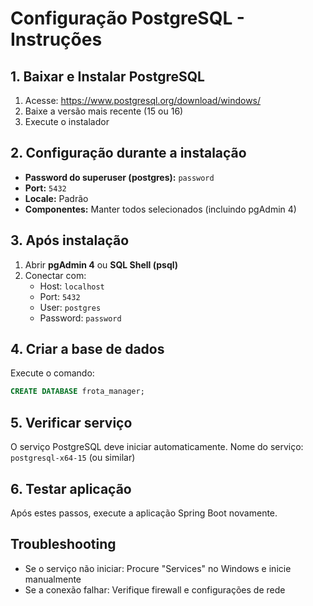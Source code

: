 # Configuração PostgreSQL - Instruções

## 1. Baixar e Instalar PostgreSQL
1. Acesse: https://www.postgresql.org/download/windows/
2. Baixe a versão mais recente (15 ou 16)
3. Execute o instalador

## 2. Configuração durante a instalação
- **Password do superuser (postgres):** `password`
- **Port:** `5432`
- **Locale:** Padrão
- **Componentes:** Manter todos selecionados (incluindo pgAdmin 4)

## 3. Após instalação
1. Abrir **pgAdmin 4** ou **SQL Shell (psql)**
2. Conectar com:
   - Host: `localhost`
   - Port: `5432`
   - User: `postgres`
   - Password: `password`

## 4. Criar a base de dados
Execute o comando:
```sql
CREATE DATABASE frota_manager;
```

## 5. Verificar serviço
O serviço PostgreSQL deve iniciar automaticamente. 
Nome do serviço: `postgresql-x64-15` (ou similar)

## 6. Testar aplicação
Após estes passos, execute a aplicação Spring Boot novamente.

## Troubleshooting
- Se o serviço não iniciar: Procure "Services" no Windows e inicie manualmente
- Se a conexão falhar: Verifique firewall e configurações de rede
